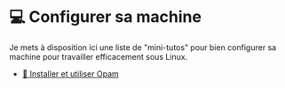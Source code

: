 # :computer: Configurer sa machine

Je mets à disposition ici une liste de "mini-tutos" pour bien configurer sa machine pour travailler efficacement sous Linux.

- [:camel: Installer et utiliser Opam](config/opam.md)

